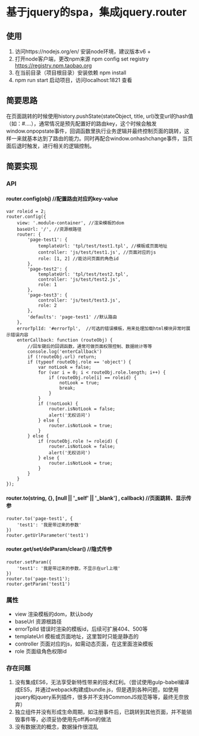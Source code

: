 # 基于jquery的spa，集成jquery.router

## 使用
1. 访问https://nodejs.org/en/ 安装node环境，建议版本v6 + 
2. 打开node客户端，更改npm来源 npm config set registry https://registry.npm.taobao.org    
3. 在当前目录（项目根目录）安装依赖 npm install 
4. npm run start 启动项目，访问localhost:1821 查看

## 简要思路
在页面跳转的时候使用history.pushState(stateObject, title, url)改变url的hash值（如：#....），通常情况是预先配置好的路由key，这个时候会触发window.onpopstate事件，回调函数里执行业务逻辑并最终控制页面的跳转，这样一来就基本达到了路由的能力。同时再配合window.onhashchange事件，当页面后退时触发，进行相关的逻辑控制。

## 简要实现
### API
#### router.config(obj) //配置路由对应的key-value
```
var roleid = 2;
router.config({
    view: '.module-container', //渲染模板的dom
    baseUrl: '/', //资源根路径
    router: {
        'page-test1': {
            templateUrl: 'tpl/test/test1.tpl', //模板或页面地址
            controller: 'js/test/test1.js', //页面对应的js
            role: [1, 2] //能访问页面的角色id
        },
        'page-test2': {
            templateUrl: 'tpl/test/test2.tpl',
            controller: 'js/test/test2.js',
            role: 1
        },
        'page-test3': {
            controller: 'js/test/test3.js',
            role: 2
        },
        'defaults': 'page-test1' //默认路由
    },
    errorTplId: '#errorTpl',  //可选的错误模板，用来处理加载html模块异常时展示错误内容
    enterCallback: function (routeObj) {
        //回车键后的回调函数，通常可做页面权限控制、数据统计等等
        console.log('enterCallback')
        if (!routeObj.url) return;
        if (typeof routeObj.role == 'object') {
            var notLook = false;
            for (var i = 0; i < routeObj.role.length; i++) {
                if (routeObj.role[i] == roleid) {
                    notLook = true;
                    break;
                }
            }
            if (!notLook) {
                router.isNotLook = false;
                alert('无权访问')
            } else {
                router.isNotLook = true;
            }
        } else {
            if (routeObj.role != roleid) {
                router.isNotLook = false;
                alert('无权访问')
            } else {
                router.isNotLook = true;
            }
        }
    }
});
```

#### router.to(string, {}, [null || '_self' || '_blank'] , callback) //页面跳转、显示传参
```
router.to('page-test1', {
    'test1': '我是带过来的参数'
})
router.getUrlParameter('test1')
```

#### router.get/set/delParam/clear() //隐式传参
```
router.setParam({
    'test1': '我是带过来的参数，不显示在url上哦'
})
router.to('page-test1');
router.getParam('test1')
```

### 属性
- view  渲染模板的dom，默认body
- baseUrl  资源根路径
- errorTplId  错误时渲染的模板id，后续可扩展404、500等
- templateUrl 模板或页面地址，这里暂时只能是静态的
- controller 页面对应的js，如需动态页面，在这里面渲染模板
- role 页面级角色权限id

### 存在问题
1. 没有集成ES6，无法享受新特性带来的技术红利。（尝试使用gulp-babel编译成ES5，并通过webpack构建成bundle.js，但是遇到各种问题，如使用jquery和jquery系列插件，很多并不支持CommonJS规范等等，最终无奈放弃）
2. 独立组件并没有形成生命周期，如注册事件后，已跳转到其他页面，并不能销毁事件等，必须妥协使用先off再on的做法
3. 没有数据流的概念，数据操作很混乱